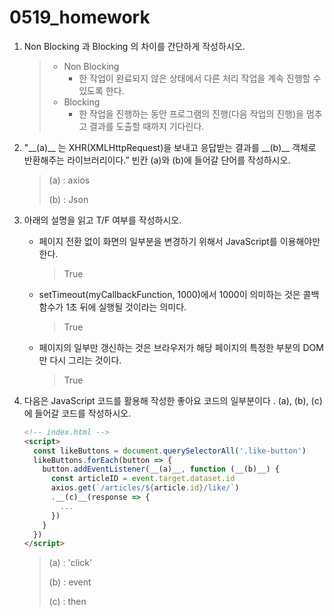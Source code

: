 # 0519_homework

1. Non Blocking 과 Blocking 의 차이를 간단하게 작성하시오.

   > - Non Blocking
   >   - 한 작업이 완료되지 않은 상태에서 다른 처리 작업을 계속 진행할 수 있도록 한다.
   > - Blocking
   >   - 한 작업을 진행하는 동안 프로그램의 진행(다음 작업의 진행)을 멈추고 결과를 도출할 때까지 기다린다.

2. "\_\_(a)\_\_ 는 XHR(XMLHttpRequest)을 보내고 응답받는 결과를 \__(b)__ 객체로 반환해주는 라이브러리이다.” 빈칸 (a)와 (b)에 들어갈 단어를 작성하시오.

   > (a) : axios
   >
   > (b) : Json

3. 아래의 설명을 읽고 T/F 여부를 작성하시오.

   - 페이지 전환 없이 화면의 일부분을 변경하기 위해서 JavaScript를 이용해야만 한다.

     > True

   - setTimeout(myCallbackFunction, 1000)에서 1000이 의미하는 것은 콜백 함수가 1초 뒤에 실행될 것이라는 의미다.

     > True

   - 페이지의 일부만 갱신하는 것은 브라우저가 해당 페이지의 특정한 부분의 DOM만 다시 그리는 것이다.

     > True

4. 다음은 JavaScript 코드를 활용해 작성한 좋아요 코드의 일부분이다 . (a), (b), (c)에 들어갈 코드를 작성하시오.

   ```html
   <!-- index.html -->
   <script>
     const likeButtons = document.querySelectorAll('.like-button')
     likeButtons.forEach(button => {
       button.addEventListener(__(a)__, function (__(b)__) {
         const articleID = event.target.dataset.id
         axios.get(`/articles/${article.id}/like/`)
         .__(c)__(response => {
           ...
         })
       }
     })
   </script>
   ```

   > (a) : 'click'
   >
   > (b) : event
   >
   > (c) : then